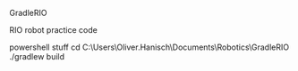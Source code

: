 GradleRIO

RIO robot practice code

powershell stuff
cd C:\Users\Oliver.Hanisch\Documents\Robotics\GradleRIO
./gradlew build
